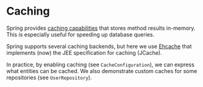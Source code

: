 # Caching
Spring provides [caching capabilities](https://docs.spring.io/spring-boot/docs/2.1.3.RELEASE/reference/htmlsingle/#boot-features-caching) that stores method results in-memory. This is especially useful for speeding up database queries.

Spring supports several caching backends, but here we use [Ehcache](https://www.ehcache.org) that implements (now) the JEE specification for caching (JCache).

In practice, by enabling caching (see `CacheConfiguration`), we can express what entities can be cached. We also demonstrate custom caches for some repositories (see `UserRepository`).
